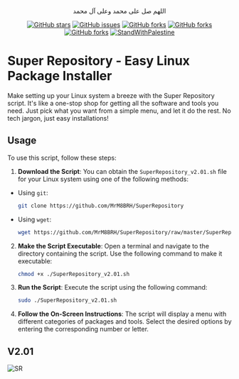 <p align="center">اللهم صل على محمد وعلى آل محمد</p>
<div id="header" align="center">
  
[![GitHub stars](https://img.shields.io/github/stars/mrm8brh/SuperRepository)](https://github.com/mrm8brh/SuperRepository/stargazers)
[![GitHub issues](https://img.shields.io/github/issues/mrm8brh/SuperRepository)](https://github.com/mrm8brh/SuperRepository/issues)
[![GitHub forks](https://img.shields.io/github/forks/mrm8brh/SuperRepository)](https://github.com/mrm8brh/SuperRepository/forks)
[![GitHub forks](https://img.shields.io/github/watchers/mrm8brh/SuperRepository)](https://github.com/mrm8brh/SuperRepository/watchers)
[![GitHub forks](https://img.shields.io/github/license/mrm8brh/SuperRepository)](https://github.com/MrM8BRH/SuperRepository/blob/master/LICENSE)
[![StandWithPalestine](https://raw.githubusercontent.com/TheBSD/StandWithPalestine/main/badges/StandWithPalestine.svg)](https://github.com/TheBSD/StandWithPalestine/blob/main/docs/README.md)
  
</div>

# Super Repository - Easy Linux Package Installer
Make setting up your Linux system a breeze with the Super Repository script. It's like a one-stop shop for getting all the software and tools you need. Just pick what you want from a simple menu, and let it do the rest. No tech jargon, just easy installations!

## Usage
To use this script, follow these steps:

1. **Download the Script**: You can obtain the `SuperRepository_v2.01.sh` file for your Linux system using one of the following methods:
- Using `git`:
  ```bash
  git clone https://github.com/MrM8BRH/SuperRepository
  ```
- Using `wget`:
  ```bash
  wget https://github.com/MrM8BRH/SuperRepository/raw/master/SuperRepository_v2.01.sh
  ```

2. **Make the Script Executable**: Open a terminal and navigate to the directory containing the script. Use the following command to make it executable:
   ```bash
   chmod +x ./SuperRepository_v2.01.sh
   ```
3. **Run the Script**: Execute the script using the following command:
   ```bash
   sudo ./SuperRepository_v2.01.sh
   ```
4. **Follow the On-Screen Instructions**: The script will display a menu with different categories of packages and tools. Select the desired options by entering the corresponding number or letter.

## V2.01
![SR](https://github.com/MrM8BRH/SuperRepository/assets/34133187/bf46006e-2746-4da9-a0bf-14641dc45b96)
